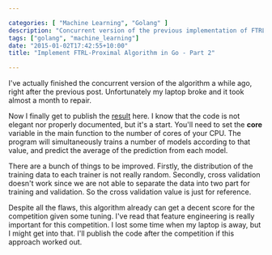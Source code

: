 ```yaml
---

categories: [ "Machine Learning", "Golang" ]
description: "Concurrent version of the previous implementation of FTRL-Proximal Algorithm"
tags: ["golang", "machine_learning"]
date: "2015-01-02T17:42:55+10:00"
title: "Implement FTRL-Proximal Algorithm in Go - Part 2"

---
```


I've actually finished the concurrent version of the algorithm a while ago, right after the previous post. Unfortunately my laptop broke and it took almost a month to repair.

Now I finally get to publish the [result](https://gist.github.com/ceshine/f7f93046c58fe6ee840b) here. I know that the code is not elegant nor properly documented, but it's a start. You'll need to set the **core** variable in the main function to the number of cores of your CPU. The program will simultaneously trains a number of models according to that value, and predict the average of the prediction from each model.

There are a bunch of things to be improved. Firstly, the distribution of the training data to each trainer is not really random. Secondly, cross validation doesn't work since we are not able to separate the data into two part for training and validation. So the cross validation value is just for reference.

Despite all the flaws, this algorithm already can get a decent score for the competition given some tuning. I've read that feature engineering is really important for this competition. I lost some time when my laptop is away, but I might get into that. I'll publish the code after the competition if this approach worked out.
